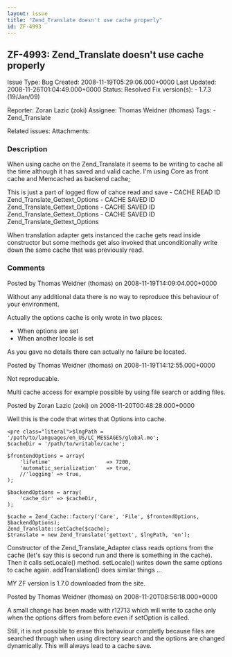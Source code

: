 ```yaml
---
layout: issue
title: "Zend_Translate doesn't use cache properly"
id: ZF-4993
---
```


ZF-4993: Zend\_Translate doesn't use cache properly
---------------------------------------------------

 Issue Type: Bug Created: 2008-11-19T05:29:06.000+0000 Last Updated: 2008-11-26T01:04:49.000+0000 Status: Resolved Fix version(s): - 1.7.3 (19/Jan/09)
 
 Reporter:  Zoran Lazic (zoki)  Assignee:  Thomas Weidner (thomas)  Tags: - Zend\_Translate
 
 Related issues: 
 Attachments: 
### Description

When using cache on the Zend\_Translate it seems to be writing to cache all the time although it has saved and valid cache. I'm using Core as front cache and Memcached as backend cache;

This is just a part of logged flow of cahce read and save - CACHE READ ID Zend\_Translate\_Gettext\_Options - CACHE SAVED ID Zend\_Translate\_Gettext\_Options - CACHE SAVED ID Zend\_Translate\_Gettext\_Options - CACHE SAVED ID Zend\_Translate\_Gettext\_Options

When translation adapter gets instanced the cache gets read inside constructor but some methods get also invoked that unconditionally write down the same cache that was previously read.

 

 

### Comments

Posted by Thomas Weidner (thomas) on 2008-11-19T14:09:04.000+0000

Without any additional data there is no way to reproduce this behaviour of your environment.

Actually the options cache is only wrote in two places:

- When options are set
- When another locale is set

As you gave no details there can actually no failure be located.

 

 

Posted by Thomas Weidner (thomas) on 2008-11-19T14:12:55.000+0000

Not reproducable.

Multi cache access for example possible by using file search or adding files.

 

 

Posted by Zoran Lazic (zoki) on 2008-11-20T00:48:28.000+0000

Well this is the code that wirtes that Options into cache.

 
    <pre class="literal">$lngPath = '/path/to/languages/en_US/LC_MESSAGES/global.mo';
    $cacheDir = '/path/to/writable/cache';
    
    $frontendOptions = array(
        'lifetime'                  => 7200,
        'automatic_serialization'   => true,
        //'logging' => true,
    );
    
    $backendOptions = array(
        'cache_dir' => $cacheDir,
    );
    
    $cache = Zend_Cache::factory('Core', 'File', $frontendOptions, $backendOptions);
    Zend_Translate::setCache($cache);
    $translate = new Zend_Translate('gettext', $lngPath, 'en');


Constructor of the Zend\_Translate\_Adapter class reads options from the cache (let's say this is second run and there is something in the cache). Then it calls setLocale() method. setLocale() writes down the same options to cache again. addTranslation() does similar things ...

MY ZF version is 1.7.0 downloaded from the site.

 

 

Posted by Thomas Weidner (thomas) on 2008-11-20T08:56:18.000+0000

A small change has been made with r12713 which will write to cache only when the options differs from before even if setOption is called.

Still, it is not possible to erase this behaviour completly because files are searched through when using directory search and the options are changed dynamically. This will always lead to a cache save.

 

 